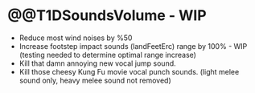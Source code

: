 # @@T1DSoundsVolume - WIP

- Reduce most wind noises by %50
- Increase footstep impact sounds (landFeetErc) range by 100% - WIP (testing needed to determine optimal range increase)
- Kill that damn annoying new vocal jump sound.
- Kill those cheesy Kung Fu movie vocal punch sounds. (light melee sound only, heavy melee sound not removed)